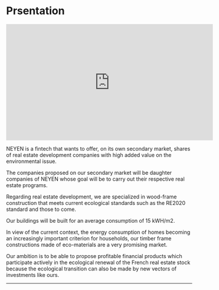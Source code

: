 # Prsentation

<iframe width="560" height="315" src="https://www.youtube.com/embed/QMXfB7h7knM" title="YouTube video player" frameborder="0" allow="accelerometer; autoplay; clipboard-write; encrypted-media; gyroscope; picture-in-picture" allowfullscreen></iframe>

NEYEN is a fintech that wants to offer, on its own secondary market, shares of real estate development companies with high added value on the environmental issue.

The companies proposed on our secondary market will be daughter companies of NEYEN whose goal will be to carry out their respective real estate programs.

Regarding real estate development, we are specialized in wood-frame construction that meets current ecological standards such as the RE2020 standard and those to come.

Our buildings will be built for an average consumption of 15 kWH/m2.

In view of the current context, the energy consumption of homes becoming an increasingly important criterion for households, our timber frame constructions made of eco-materials are a very promising market. 

Our ambition is to be able to propose profitable financial products which participate actively in the ecological renewal of the French real estate stock because the ecological transition can also be made by new vectors of investments like ours.

---